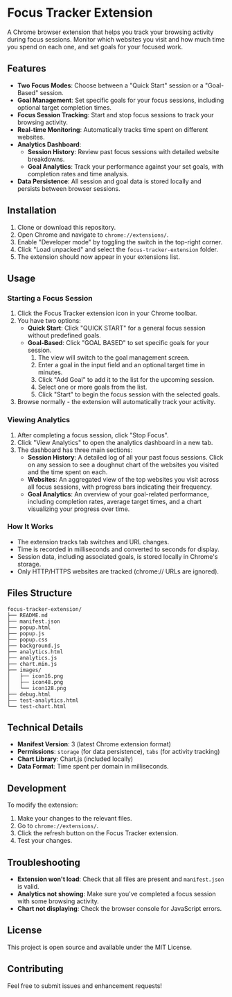 # Focus Tracker Extension

A Chrome browser extension that helps you track your browsing activity during focus sessions. Monitor which websites you visit and how much time you spend on each one, and set goals for your focused work.

## Features

- **Two Focus Modes**: Choose between a "Quick Start" session or a "Goal-Based" session.
- **Goal Management**: Set specific goals for your focus sessions, including optional target completion times.
- **Focus Session Tracking**: Start and stop focus sessions to track your browsing activity.
- **Real-time Monitoring**: Automatically tracks time spent on different websites.
- **Analytics Dashboard**:
    - **Session History**: Review past focus sessions with detailed website breakdowns.
    - **Goal Analytics**: Track your performance against your set goals, with completion rates and time analysis.
- **Data Persistence**: All session and goal data is stored locally and persists between browser sessions.

## Installation

1. Clone or download this repository.
2. Open Chrome and navigate to `chrome://extensions/`.
3. Enable "Developer mode" by toggling the switch in the top-right corner.
4. Click "Load unpacked" and select the `focus-tracker-extension` folder.
5. The extension should now appear in your extensions list.

## Usage

### Starting a Focus Session

1. Click the Focus Tracker extension icon in your Chrome toolbar.
2. You have two options:
    * **Quick Start**: Click "QUICK START" for a general focus session without predefined goals.
    * **Goal-Based**: Click "GOAL BASED" to set specific goals for your session.
        1. The view will switch to the goal management screen.
        2. Enter a goal in the input field and an optional target time in minutes.
        3. Click "Add Goal" to add it to the list for the upcoming session.
        4. Select one or more goals from the list.
        5. Click "Start" to begin the focus session with the selected goals.
3. Browse normally - the extension will automatically track your activity.

### Viewing Analytics

1. After completing a focus session, click "Stop Focus".
2. Click "View Analytics" to open the analytics dashboard in a new tab.
3. The dashboard has three main sections:
    * **Session History**: A detailed log of all your past focus sessions. Click on any session to see a doughnut chart of the websites you visited and the time spent on each.
    * **Websites**: An aggregated view of the top websites you visit across all focus sessions, with progress bars indicating their frequency.
    * **Goal Analytics**: An overview of your goal-related performance, including completion rates, average target times, and a chart visualizing your progress over time.

### How It Works

- The extension tracks tab switches and URL changes.
- Time is recorded in milliseconds and converted to seconds for display.
- Session data, including associated goals, is stored locally in Chrome's storage.
- Only HTTP/HTTPS websites are tracked (chrome:// URLs are ignored).

## Files Structure

```
focus-tracker-extension/
├── README.md
├── manifest.json
├── popup.html
├── popup.js
├── popup.css
├── background.js
├── analytics.html
├── analytics.js
├── chart.min.js
├── images/
│   ├── icon16.png
│   ├── icon48.png
│   └── icon128.png
├── debug.html
├── test-analytics.html
└── test-chart.html
```

## Technical Details

- **Manifest Version**: 3 (latest Chrome extension format)
- **Permissions**: `storage` (for data persistence), `tabs` (for activity tracking)
- **Chart Library**: Chart.js (included locally)
- **Data Format**: Time spent per domain in milliseconds.

## Development

To modify the extension:

1. Make your changes to the relevant files.
2. Go to `chrome://extensions/`.
3. Click the refresh button on the Focus Tracker extension.
4. Test your changes.

## Troubleshooting

- **Extension won't load**: Check that all files are present and `manifest.json` is valid.
- **Analytics not showing**: Make sure you've completed a focus session with some browsing activity.
- **Chart not displaying**: Check the browser console for JavaScript errors.

## License

This project is open source and available under the MIT License.

## Contributing

Feel free to submit issues and enhancement requests! 